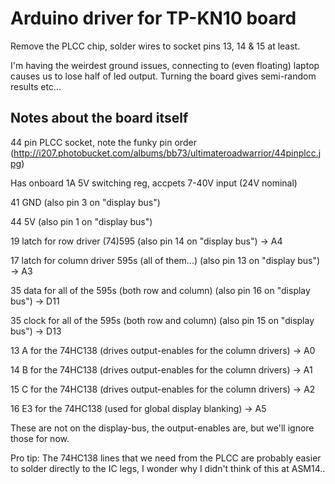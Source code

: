 # Arduino driver for TP-KN10 board

Remove the PLCC chip, solder wires to socket pins 13, 14 & 15 at least.

I'm having the weirdest ground issues, connecting to (even floating) laptop causes us to lose half of led output. Turning the board gives semi-random results etc...

## Notes about the board itself

44 pin PLCC socket, note the funky pin order (http://i207.photobucket.com/albums/bb73/ultimateroadwarrior/44pinplcc.jpg)

Has onboard 1A 5V switching reg, accpets 7-40V input (24V nominal)

41 GND (also pin 3 on "display bus")

44 5V (also pin 1 on "display bus")

19 latch for row driver (74)595 (also pin 14 on "display bus") -> A4

17 latch for column driver 595s (all of them...) (also pin 13 on "display bus") -> A3

35 data for all of the 595s (both row and column)  (also pin 16 on "display bus") -> D11

35 clock for all of the 595s (both row and column) (also pin 15 on "display bus") -> D13

13 A for the 74HC138 (drives output-enables for the column drivers) -> A0

14 B for the 74HC138 (drives output-enables for the column drivers) -> A1

15 C for the 74HC138 (drives output-enables for the column drivers) -> A2

16 E3 for the 74HC138 (used for global display blanking) -> A5

These are not on the display-bus, the output-enables are, but we'll ignore those for now.

Pro tip: The 74HC138 lines that we need from the PLCC are probably easier to solder directly to the IC legs, I wonder why I didn't think of this at ASM14..

